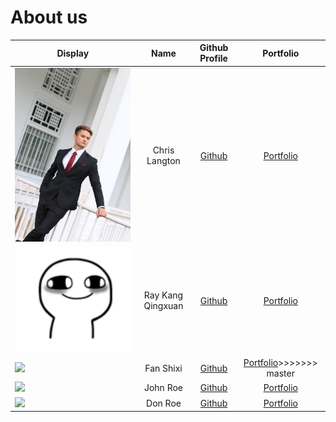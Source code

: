 # About us

Display | Name | Github Profile | Portfolio 
--------|:----:|:--------------:|:---------:
![](./image/formal_me.JPG) | Chris Langton | [Github](https://github.com/) | [Portfolio](docs/team/johndoe.md)
![](./image/stresse.png) | Ray Kang Qingxuan | [Github](https://github.com/Rrraaaeee) | [Portfolio](docs/team/johndoe.md)
![](./image/shixi_mugshot.png) | Fan Shixi | [Github](https://github.com/fansxx) | [Portfolio](docs/team/johndoe.md)>>>>>>> master
![](https://via.placeholder.com/100.png?text=Photo) | John Roe | [Github](https://github.com/) | [Portfolio](docs/team/johndoe.md)
![](https://via.placeholder.com/100.png?text=Photo) | Don Roe | [Github](https://github.com/) | [Portfolio](docs/team/johndoe.md)

